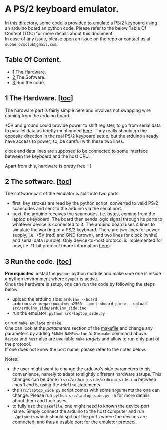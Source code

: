 # A PS/2 keyboard emulator.
In this directory, some code is provided to emulate a PS/2 keyboard using an arduino board an python code. Please refer to the below Table Of Content (TOC) for more details about this document.  
In case of any issue, please open an issue on the repo or contact as at `supaerocsclub@gmail.com`.


## Table Of Content.
- [1  ](https://github.com/Supaero-Computer-Science-Club/PS-2-keyboard-emulator/tree/main/#1-the-hardware-toc) The Hardware.
- [2  ](https://github.com/Supaero-Computer-Science-Club/PS-2-keyboard-emulator/tree/main/#2-the-software-toc) The Software.
- [3  ](https://github.com/Supaero-Computer-Science-Club/PS-2-keyboard-emulator/tree/main/#3-run-the-code-toc) Run the code.

## 1 The Hardware. [[toc](https://github.com/Supaero-Computer-Science-Club/PS-2-keyboard-emulator/tree/main/#table-of-content)]
The hardware part is fairly simple here and involves not swapping wire coming from the arduino board.

+5V and ground could provide power to shift register, to go from serial data to parallel data as briefly mentionned [here](https://www.youtube.com/watch?v=7aXbh9VUB3U&t=1826s). They really should go the opposite direction in the real PS/2 keyboard setup, but the arduino already have access to power, so, be careful with these two lines.

clock and data lines are supposed to be connected to some interface between the keyboard and the host CPU.

Apart from this, hardware is pretty free :-)

## 2 The software. [[toc](https://github.com/Supaero-Computer-Science-Club/PS-2-keyboard-emulator/tree/main/#table-of-content)]
The software part of the emulator is split into two parts:
- first, key strokes are read by the python script, converted to valid PS/2 scancodes and sent to the arduino via the serial port.
- next, the arduino receives the scancodes, i.e. bytes, coming from the laptop's keyboard. The board then sends logic signal through its ports to whatever device is connected to it. The arduino board uses 4 lines to simulate the working of a PS/2 keyboard. There are two lines for power supply, i.e. +5V (red) and GND (brown), and two lines for clock (white) and serial data (purple). Only device-to-host protocol is implemented for now, i.e. 11-bit protocol (more information [here](http://www.burtonsys.com/ps2_chapweske.htm)).

## 3 Run the code. [[toc](https://github.com/Supaero-Computer-Science-Club/PS-2-keyboard-emulator/tree/main/#table-of-content)]
**Prerequisites**: install the `pynput` python module and make sure one is inside a python environment where `pynput` is active.  
Once the hardware is setup, one can run the code by following the steps below:
- upload the arduino side: `arduino --board arduino:avr:mega:cpu=atmega2560 --port <board_port> --upload src/arduino_side/arduino_side.ino`
- run the emulator: `python src/laptop_side.py`  

or run `make emulate` or `make`.  
One can look at the *parameters* section of the [makefile](makefile) and change any parameters by adding `PARAM_NAME=value` to the `make` command above.  
`device` and `host` also are available `make` *targets* and allow to run only part of the protocol.  
If one does not know the port name, please refer to the notes below.

Notes:
- the user might want to change the arduino's side parameters to his convenience, namely to adapt to slightly different hardware setups. This changes can be done in `src/arduino_side/arduino_side.ino` between lines 1 and 5, using the `#define` statements.
- the `src/laptop_side.py` script comes with some arguments the one can change. Please run `python src/laptop_side.py -h` for more details about them and their uses.
- to fully use the `makefile`, one might need to known the device port name. Simply connect the arduino to the host computer and run `./getports` which should spit out the ports where the devices are connected, and thus a usable port for the emulator protocol.
